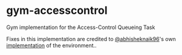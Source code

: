 # gym-accesscontrol
Gym implementation for the Access-Control Queueing Task

Fixes in this implementation are credited to [@abhisheknaik96](http://github.com/abhisheknaik96)'s own [implementation](https://github.com/abhisheknaik96/average-reward-methods/blob/master/environments/access_control.py) of the environment..
